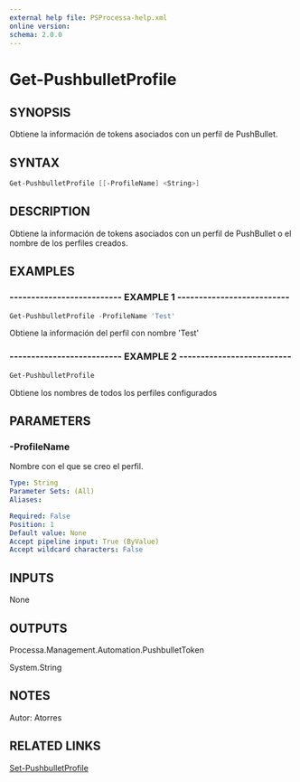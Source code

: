 ```yaml
---
external help file: PSProcessa-help.xml
online version: 
schema: 2.0.0
---
```


# Get-PushbulletProfile

## SYNOPSIS
Obtiene la información de tokens asociados con un perfil de PushBullet.

## SYNTAX

```powershell
Get-PushbulletProfile [[-ProfileName] <String>]
```

## DESCRIPTION
Obtiene la información de tokens asociados con un perfil de PushBullet o el nombre de los perfiles creados.

## EXAMPLES

### -------------------------- EXAMPLE 1 --------------------------
```powershell
Get-PushbulletProfile -ProfileName 'Test'
```
Obtiene la información del perfil con nombre 'Test'

### -------------------------- EXAMPLE 2 --------------------------
```powershell
Get-PushbulletProfile
```
Obtiene los nombres de todos los perfiles configurados

## PARAMETERS

### -ProfileName
Nombre con el que se creo el perfil.

```yaml
Type: String
Parameter Sets: (All)
Aliases: 

Required: False
Position: 1
Default value: None
Accept pipeline input: True (ByValue)
Accept wildcard characters: False
```

## INPUTS
None

## OUTPUTS

Processa.Management.Automation.PushbulletToken

System.String

## NOTES
Autor: Atorres

## RELATED LINKS

[Set-PushbulletProfile](Set-PushbulletProfile.md)

